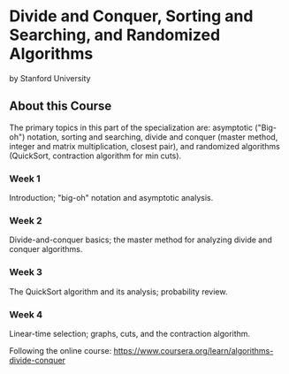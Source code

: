 # Divide and Conquer, Sorting and Searching, and Randomized Algorithms

by Stanford University

## About this Course

The primary topics in this part of the specialization are: asymptotic ("Big-oh") notation, sorting and searching, divide and conquer (master method, integer and matrix multiplication, closest pair), and randomized algorithms (QuickSort, contraction algorithm for min cuts).

### Week 1

Introduction; "big-oh" notation and asymptotic analysis.

### Week 2

Divide-and-conquer basics; the master method for analyzing divide and conquer algorithms.

### Week 3

The QuickSort algorithm and its analysis; probability review.

### Week 4

Linear-time selection; graphs, cuts, and the contraction algorithm.

Following the online course:
https://www.coursera.org/learn/algorithms-divide-conquer
